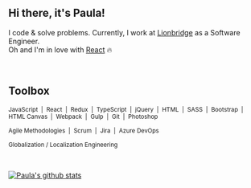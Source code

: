 ## Hi there, it's Paula!

I code & solve problems. Currently, I work at [Lionbridge](https://www.lionbridge.com/) as a Software Engineer.<br>
Oh and I'm in love with [React](https://pl.reactjs.org/) :fire:

</br>

## Toolbox 


<sub>JavaScript&nbsp;  |&nbsp;  React&nbsp; |&nbsp;  Redux&nbsp;  |&nbsp;  TypeScript&nbsp;  |&nbsp;  jQuery&nbsp;  |&nbsp;  HTML&nbsp;  |&nbsp;  SASS&nbsp;  |&nbsp;  Bootstrap&nbsp;  |&nbsp;  HTML Canvas&nbsp;  |&nbsp;  Webpack&nbsp;  |&nbsp;  Gulp&nbsp;  |&nbsp;  Git&nbsp;  |&nbsp;  Photoshop&nbsp;</sub>

<sub>Agile Methodologies&nbsp; |&nbsp; Scrum&nbsp; |&nbsp; Jira&nbsp; |&nbsp; Azure DevOps&nbsp;</sub>

<sub>Globalization / Localization Engineering</sub>

<br>

[![Paula's github stats](https://github-readme-stats.vercel.app/api?username=soygitana)](https://github.com/soygitana/github-readme-stats)


